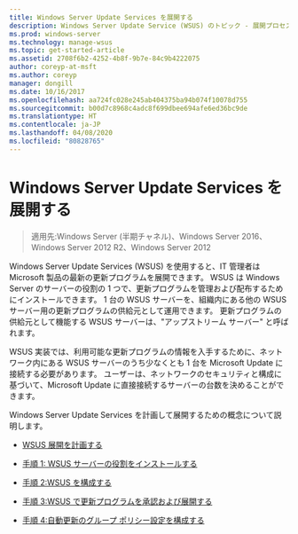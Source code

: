 ```yaml
---
title: Windows Server Update Services を展開する
description: Windows Server Update Service (WSUS) のトピック - 展開プロセスの概要とそれを実現するための 4 つの手順へのリンク
ms.prod: windows-server
ms.technology: manage-wsus
ms.topic: get-started-article
ms.assetid: 2708f6b2-4252-4b8f-9b7e-84c9b4222075
author: coreyp-at-msft
ms.author: coreyp
manager: dongill
ms.date: 10/16/2017
ms.openlocfilehash: aa724fc028e245ab404375ba94b074f10078d755
ms.sourcegitcommit: b00d7c8968c4adc8f699dbee694afe6ed36bc9de
ms.translationtype: HT
ms.contentlocale: ja-JP
ms.lasthandoff: 04/08/2020
ms.locfileid: "80828765"
---
```

# <a name="deploy-windows-server-update-services"></a>Windows Server Update Services を展開する

>適用先:Windows Server (半期チャネル)、Windows Server 2016、Windows Server 2012 R2、Windows Server 2012

Windows Server Update Services (WSUS) を使用すると、IT 管理者は Microsoft 製品の最新の更新プログラムを展開できます。 WSUS は Windows Server のサーバーの役割の 1 つで、更新プログラムを管理および配布するためにインストールできます。 1 台の WSUS サーバーを、組織内にある他の WSUS サーバー用の更新プログラムの供給元として運用できます。 更新プログラムの供給元として機能する WSUS サーバーは、"アップストリーム サーバー" と呼ばれます。  

WSUS 実装では、利用可能な更新プログラムの情報を入手するために、ネットワーク内にある WSUS サーバーのうち少なくとも 1 台を Microsoft Update に接続する必要があります。 ユーザーは、ネットワークのセキュリティと構成に基づいて、Microsoft Update に直接接続するサーバーの台数を決めることができます。  

Windows Server Update Services を計画して展開するための概念について説明します。  

-   [WSUS 展開を計画する](../plan/plan-your-wsus-deployment.md)  

-   [手順 1: WSUS サーバーの役割をインストールする](1-install-the-wsus-server-role.md)  

-   [手順 2:WSUS を構成する](2-configure-wsus.md)  

-   [手順 3:WSUS で更新プログラムを承認および展開する](3-approve-and-deploy-updates-in-wsus.md)  

-   [手順 4:自動更新のグループ ポリシー設定を構成する](4-configure-group-policy-settings-for-automatic-updates.md)  
